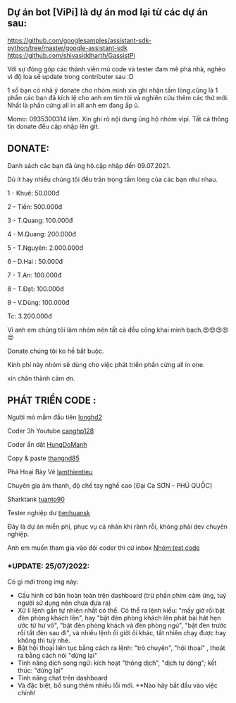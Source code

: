 ## Dự án bot [ViPi] là dự án mod lại từ các dự án sau:
https://github.com/googlesamples/assistant-sdk-python/tree/master/google-assistant-sdk
https://github.com/shivasiddharth/GassistPi

Với sự đóng góp các thành viên mù code và tester đam mê phá nhà, nghèo vì độ loa sẽ update trong contributer sau :D

1 số bạn có nhã ý donate cho nhóm.mình xin ghi nhận tấm lòng.cũng là 1 phần các bạn đã kích lệ cho anh em tìm tòi và nghiên cứu thêm các thứ mới.
Nhất là phần cứng all in all anh em đang ấp ủ.

Momo: 0935300314 lâm.
Xin ghi rõ nội dung ủng hộ nhóm vipi.
 Tất cả thông tin donate đều cập nhập lên git.
## DONATE: 
Danh sách các bạn đã ủng hộ.cập nhập đến 09.07.2021.

Dù ít hay nhiều chúng tôi đều trân trọng tấm lòng của các bạn như nhau.

1 - Khuê: 50.000đ

2 - Tiến: 500.000đ

3 - T.Quang: 100.000đ

4 - M.Quang: 200.000đ

5 - T.Nguyên: 2.000.000đ

6 - D.Hai : 50.000đ

7 - T.An: 100.000đ

8 - T.Đạt: 100.000đ

9 - V.Dũng: 100.000đ

Tc: 3.200.000đ

Vì anh em chúng tôi làm nhóm nên tất cả đều công khai minh bạch.😍😍😍😍😍

Donate chúng tôi ko hề bắt buộc.

Kinh phí này nhóm sẽ dùng cho việc phát triển phần cứng all in one.

xin chân thành cảm ơn.
## PHÁT TRIỂN CODE :
Người mò mẫm đầu tiên [longhd2](https://github.com/longhd2)

Coder 3h Youtube [canghp128](https://github.com/canghp128)

Coder ẩn dật [HungDoManh](https://github.com/HungDoManh)

Copy & paste [thangnd85](https://github.com/thangnd85)

Phá Hoại Bày Vẽ [lamthientieu](https://github.com/lamthientieu)

Chuyên gia âm thanh, độ chế tay nghề cao [Đại Ca SƠN - PHÚ QUỐC]

Sharktank [tuanto90](https://github.com/tuanto90)

Tester nghiệp dư [tienhuansk](https://github.com/tienhuansk)


Đây là dự án miễn phí, phục vụ cá nhân khi rảnh rỗi, không phải dev chuyên nghiệp. 

Anh em muốn tham gia vào đội coder thì cứ inbox [Nhóm test code](https://t.me/vipi_code)

### *UPDATE: 25/07/2022:
Có gì mới trong img này:
- Cấu hình cơ bản hoàn toàn trên dashboard (trừ phần phím cảm ứng, tuỳ người sử dụng nên chưa đưa ra)
- Xử lí lệnh gần tự nhiên nhất có thể. Có thể ra lệnh kiểu: "mấy giờ rồi bật đèn phòng khách lên", hay "bật đèn phòng khách lên phát bài hát hẹn ước từ hư vô", "bật đèn phòng khách và đèn phòng ngủ", "bật đèn trước rồi tắt đèn sau đi", và nhiều lệnh ối giời ôi khác, tất nhiên chạy được hay không thì tuỳ nhé.
- Bật hội thoại liên tục bằng cách ra lệnh: "trò chuyện", "hội thoại" , thoát ra bằng cách nói "dừng lại"
- Tính năng dịch song ngữ: kích hoạt "thông dịch", "dịch tự động"; kết thúc: "dừng lại"
- Tính năng chat trên dashboard
- Và đặc biệt, bổ sung thêm nhiều lỗi mới.
**Nào hãy bắt đầu vào việc chính! 
